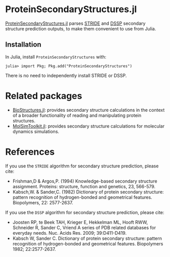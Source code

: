 # ProteinSecondaryStructures.jl

[ProteinSecondaryStructures.jl](https://github.com/BioJulia/ProteinSecondaryStructures.jl) parses [STRIDE](http://webclu.bio.wzw.tum.de/stride/) and [DSSP](https://github.com/PDB-REDO/dssp) secondary structure prediction outputs, to make them convenient to use from Julia. 
 
## Installation

In Julia, install `ProteinSecondaryStructures` with:

```julia-repl
julia> import Pkg; Pkg.add("ProteinSecondaryStructures")
```

There is no need to independently install STRIDE or DSSP.

# Related packages

- [BioStructures.jl](https://BioJulia.dev/BioStructures.jl/stable/documentation/#Assigning-secondary-structure): provides
  secondary structure calculations in the context of a broader functionality of reading and manipulating protein structures.
- [MolSimToolkit.jl](https://m3g.github.io/MolSimToolkit.jl/stable/secondary_structures/): provides secondary structure calculations for
  molecular dynamics simulations. 

# References

If you use the `STRIDE` algorithm for secondary structure prediction, please cite:

- Frishman,D & Argos,P. (1994) Knowledge-based secondary structure assignment. Proteins: structure, function and genetics, 23, 566-579.
- Kabsch,W. & Sander,C. (1982) Dictionary of protein secondary structure: pattern recognition of hydrogen-bonded and geometrical features. Biopolymers, 22: 2577-2637.

If you use the `DSSP` algorithm for secondary structure prediction, please cite:

- Joosten RP, te Beek TAH, Krieger E, Hekkelman ML, Hooft RWW, Schneider R, Sander C, Vriend A series of PDB related databases for everyday needs. Nuc. Acids Res. 2009; 39:D411-D419.
- Kabsch W, Sander C. Dictionary of protein secondary structure: pattern recognition of hydrogen-bonded and geometrical features. Biopolymers 1982; 22:2577-2637. 

